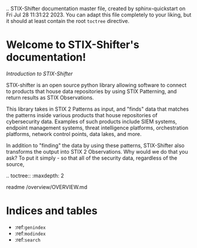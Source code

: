 .. STIX-Shifter documentation master file, created by
   sphinx-quickstart on Fri Jul 28 11:31:22 2023.
   You can adapt this file completely to your liking, but it should at least
   contain the root `toctree` directive.

Welcome to STIX-Shifter's documentation!
========================================

*Introduction to STIX-Shifter*

STIX-shifter is an open source python library allowing software to connect to products that house data repositories by using STIX Patterning, and return results as STIX Observations.

This library takes in STIX 2 Patterns as input, and "finds" data that matches the patterns inside various products that house repositories of cybersecurity data. Examples of such products include SIEM systems, endpoint management systems, threat intelligence platforms, orchestration platforms, network control points, data lakes, and more.

In addition to "finding" the data by using these patterns, STIX-Shifter also transforms the output into STIX 2 Observations. Why would we do that you ask? To put it simply - so that all of the security data, regardless of the source, 

.. toctree::
   :maxdepth: 2
   
   readme
   /overview/OVERVIEW.md

Indices and tables
==================

* :ref:`genindex`
* :ref:`modindex`
* :ref:`search`
